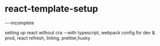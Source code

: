 # react-template-setup
---incomplete

setting up react without cra  --with typescript, webpack config for dev &amp; prod, react refresh, linting, prettier,husky
